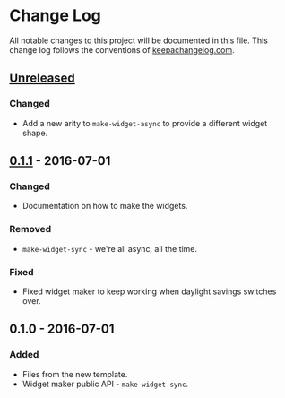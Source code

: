 # Change Log
All notable changes to this project will be documented in this file. This change log follows the conventions of [keepachangelog.com](http://keepachangelog.com/).

## [Unreleased]
### Changed
- Add a new arity to `make-widget-async` to provide a different widget shape.

## [0.1.1] - 2016-07-01
### Changed
- Documentation on how to make the widgets.

### Removed
- `make-widget-sync` - we're all async, all the time.

### Fixed
- Fixed widget maker to keep working when daylight savings switches over.

## 0.1.0 - 2016-07-01
### Added
- Files from the new template.
- Widget maker public API - `make-widget-sync`.

[Unreleased]: https://github.com/your-name/printable_helper/compare/0.1.1...HEAD
[0.1.1]: https://github.com/your-name/printable_helper/compare/0.1.0...0.1.1
